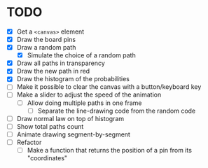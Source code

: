 # TODO

- [x] Get a `<canvas>` element
- [x] Draw the board pins
- [x] Draw a random path
  - [x] Simulate the choice of a random path
- [x] Draw all paths in transparency
- [x] Draw the new path in red
- [x] Draw the histogram of the probabilities
- [ ] Make it possible to clear the canvas with a button/keyboard key
- [ ] Make a slider to adjust the speed of the animation
  - [ ] Allow doing multiple paths in one frame
    - [ ] Separate the line-drawing code from the random code
- [ ] Draw normal law on top of histogram
- [ ] Show total paths count
- [ ] Animate drawing segment-by-segment
- [ ] Refactor
  - [ ] Make a function that returns the position of a pin from its "coordinates"
